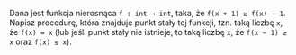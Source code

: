 Dana jest funkcja nierosnąca `f : int → int`, taka, że `f(x + 1) ≥ f(x) − 1`.
Napisz procedurę, która znajduje punkt stały tej funkcji, tzn. taką liczbę `x`, że `f(x) = x` (lub jeśli punkt stały nie istnieje, to taką liczbę `x`, że `f(x − 1) ≥ x` oraz `f(x) ≤ x`). 
